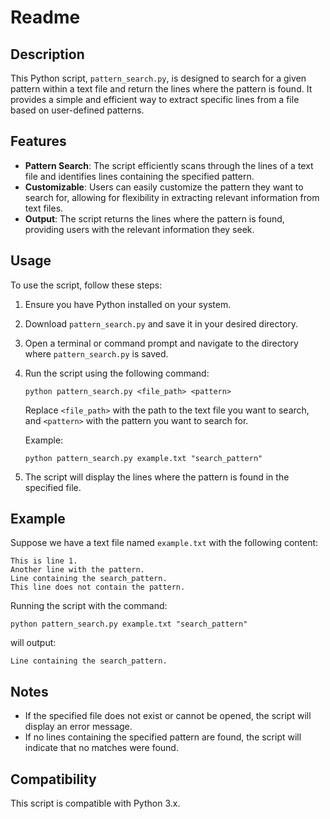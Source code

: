 # Readme

## Description
This Python script, `pattern_search.py`, is designed to search for a given pattern within a text file and return the lines where the pattern is found. It provides a simple and efficient way to extract specific lines from a file based on user-defined patterns.

## Features
- **Pattern Search**: The script efficiently scans through the lines of a text file and identifies lines containing the specified pattern.
- **Customizable**: Users can easily customize the pattern they want to search for, allowing for flexibility in extracting relevant information from text files.
- **Output**: The script returns the lines where the pattern is found, providing users with the relevant information they seek.

## Usage
To use the script, follow these steps:

1. Ensure you have Python installed on your system.
2. Download `pattern_search.py` and save it in your desired directory.
3. Open a terminal or command prompt and navigate to the directory where `pattern_search.py` is saved.
4. Run the script using the following command:
   ```
   python pattern_search.py <file_path> <pattern>
   ```
   Replace `<file_path>` with the path to the text file you want to search, and `<pattern>` with the pattern you want to search for.

   Example:
   ```
   python pattern_search.py example.txt "search_pattern"
   ```

5. The script will display the lines where the pattern is found in the specified file.

## Example
Suppose we have a text file named `example.txt` with the following content:
```
This is line 1.
Another line with the pattern.
Line containing the search_pattern.
This line does not contain the pattern.
```
Running the script with the command:
```
python pattern_search.py example.txt "search_pattern"
```
will output:
```
Line containing the search_pattern.
```

## Notes
- If the specified file does not exist or cannot be opened, the script will display an error message.
- If no lines containing the specified pattern are found, the script will indicate that no matches were found.

## Compatibility
This script is compatible with Python 3.x.
